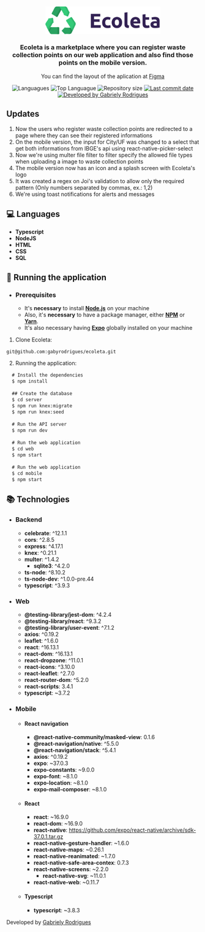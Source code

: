 <h3 align="center" >
	<img alt="Logo" title="#logo" width="300px" src="web/src/assets/logo.svg/">
    	<br><br>
  	Ecoleta is a marketplace where you can register waste collection points on our web application and also find those points on the mobile version.
</h3>
<p align="center">
	You can find the layout of the aplication at <a href="https://www.figma.com/file/1SxgOMojOB2zYT0Mdk28lB" target="_blank">Figma</a>
</p>

<p align="center">
  <img alt="Languagues" src="https://img.shields.io/github/languages/count/gabyrodrigues/ecoleta">
  <img alt="Top Languague" src="https://img.shields.io/github/languages/top/gabyrodrigues/ecoleta">
  <img alt="Repository size" src="https://img.shields.io/github/repo-size/gabyrodrigues/ecoleta">
  <a href="https://github.com/gabyrodrigues/ecoleta/commits/master">
    <img alt="Last commit date" src="https://img.shields.io/github/last-commit/gabyrodrigues/ecoleta">
  </a>
  <a href="https://github.com/gabyrodrigues" target="_blank">
    <img alt="Developed by Gabriely Rodrigues" src="https://img.shields.io/badge/developed%20by-Gabriely_Rodrigues-informational">
  </a>
</p>

## Updates

1. Now the users who register waste collection points are redirected to a page where they can see their registered informations
2. On the mobile version, the input for City/UF was changed to a select that get both informations from IBGE's api using react-native-picker-select
3. Now we're using multer file filter to filter specify the allowed file types when uploading a image to waste collection points
4. The mobile version now has an icon and a splash screen with Ecoleta's logo
5. It was created a regex on Joi's validation to allow only the required pattern (Only numbers separated by commas, ex.: 1,2)
6. We're using toast notifications for alerts and messages

## :computer: Languages

- **Typescript**
- **NodeJS**
- **HTML**
- **CSS**
- **SQL**

## :rocket: Running the application

- ### **Prerequisites**

  - It's **necessary** to install **[Node.js](https://nodejs.org/en/)** on your machine
  - Also, it's **necessary** to have a package manager, either **[NPM](https://www.npmjs.com/)** or **[Yarn](https://yarnpkg.com/)**.
  - It's also necessary having **[Expo](https://expo.io/)** globally installed on your machine

1. Clone Ecoleta:

```
git@github.com:gabyrodrigues/ecoleta.git
```

2. Running the application:

```
  # Install the dependencies
  $ npm install

  ## Create the database
  $ cd server
  $ npm run knex:migrate
  $ npm run knex:seed
 
  # Run the API server
  $ npm run dev

  # Run the web application
  $ cd web
  $ npm start

  # Run the web application
  $ cd mobile
  $ npm start
```

## :books: Technologies
- ### Backend 
	* **celebrate**:  ^12.1.1
	* **cors**:  ^2.8.5
	* **express**:  ^4.17.1
	* **knex**:  ^0.21.1
  * **multer**:  ^1.4.2
	* **sqlite3**:  ^4.2.0
  * **ts-node**:  ^8.10.2
  * **ts-node-dev**:  ^1.0.0-pre.44
  * **typescript**:  ^3.9.3


- ### Web
	* **@testing-library/jest-dom**:  ^4.2.4
	* **@testing-library/react**:  ^9.3.2
	* **@testing-library/user-event**:  ^7.1.2
	* **axios**:  ^0.19.2
  	* **leaflet**:  ^1.6.0
	* **react**:  ^16.13.1
	* **react-dom**:  ^16.13.1
  	* **react-dropzone**:  ^11.0.1
	* **react-icons**:  ^3.10.0
 	* **react-leaflet**:  ^2.7.0
	* **react-router-dom**:  ^5.2.0
	* **react-scripts**:  3.4.1
  	* **typescript**:  ~3.7.2

- ### Mobile
	- #### React navigation
		* **@react-native-community/masked-view**: 0.1.6
		* **@react-navigation/native**:  ^5.5.0
		* **@react-navigation/stack**:  ^5.4.1
		* **axios**: ^0.19.2
		* **expo**:  ~37.0.3
		* **expo-constants**:  ~9.0.0
  		* **expo-font**:  ~8.1.0
  		* **expo-location**:  ~8.1.0
		* **expo-mail-composer**:  ~8.1.0
	- #### React
		* **react**:  ~16.9.0
		* **react-dom**:  ~16.9.0
		* **react-native**:  https://github.com/expo/react-native/archive/sdk-37.0.1.tar.gz
		* **react-native-gesture-handler**:  ~1.6.0
		* **react-native-maps**:  ~0.26.1
		* **react-native-reanimated**:  ~1.7.0
		* **react-native-safe-area-contex**:  0.7.3
		* **react-native-screens**: ~2.2.0
    		* **react-native-svg**:  ~11.0.1
		* **react-native-web**:  ~0.11.7
	- #### Typescript  
		* **typescript**:  ~3.8.3


Developed by [Gabriely Rodrigues](https://github.com/gabyrodrigues)
